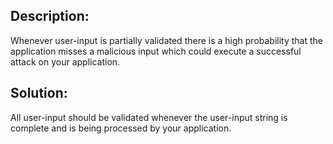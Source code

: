 ## Description:

Whenever user-input is partially validated there is a high probability that the application
misses a malicious input which could execute a successful attack on your application.

## Solution:

All user-input should be validated whenever the user-input string is complete and is being
processed by your application.
